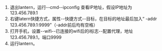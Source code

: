 1. 退出lantern，运行--cmd--ipconfig 查看IP地址，假设IP地址为123.456.789.1
2. 右键latern快捷方式，属性--快捷方式--目标，在目标的地址最后加入“ -addr 123.456.789.1:9999”（-addr前后均有空格）
3. 打开手机，设置--wifi--已连接的wifi后的i标志--配置代理，地址123.456.789.1，端口9999
4. 运行lantern。

